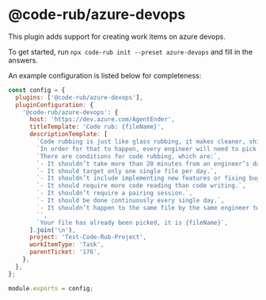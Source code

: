 # @code-rub/azure-devops

This plugin adds support for creating work items on azure devops.

To get started, run `npx code-rub init --preset azure-devops` and fill in the answers.

An example configuration is listed below for completeness:

```javascript
const config = {
  plugins: ['@code-rub/azure-devops'],
  pluginConfiguration: {
    '@code-rub/azure-devops': {
      host: 'https://dev.azure.com/AgentEnder',
      titleTemplate: 'Code rub: {fileName}',
      descriptionTemplate: [
        `Code rubbing is just like glass rubbing, it makes cleaner, shinier and better to look at. \n`,
        `In order for that to happen, every engineer will need to pick up a random file from the solution they are working on, and make sure it follows the best practices and latest technologies, along with making sure it maintains it’s consistency across the entire solution. \n`,
        `There are conditions for code rubbing, which are:`,
        `- It shouldn’t take more than 20 minutes from an engineer’s day.`,
        `- It should target only one single file per day.`,
        `- It shouldn’t include implementing new features or fixing bugs.`,
        `- It should require more code reading than code writing.`,
        `- It shouldn’t require a pairing session.`,
        `- It should be done continuously every single day.`,
        `- It shouldn’t happen to the same file by the same engineer twice unless every other file has been already rubbed`,
        ``,
        `Your file has already been picked, it is {fileName}`,
      ].join('\n'),
      project: 'Test-Code-Rub-Project',
      workItemType: 'Task',
      parentTicket: '176',
    },
  },
};

module.exports = config;
```
